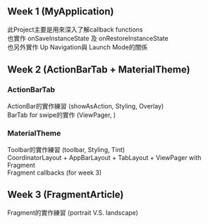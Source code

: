 ## Week 1 (MyApplication)

此Project主要是用來深入了解callback functions  
也實作 onSaveInstanceState 及 onRestoreInstanceState  
也另外實作 Up Navigation與 Launch Mode的關係  

## Week 2 (ActionBarTab + MaterialTheme)

### ActionBarTab
ActionBar的實作練習 (showAsAction, Styling, Overlay)  
BarTab for swipe的實作 (ViewPager, )

### MaterialTheme
Toolbar的實作練習 (toolbar, Styling, Tint)  
CoordinatorLayout + AppBarLayout + TabLayout + ViewPager with Fragment  
Fragment callbacks (for week 3)

## Week 3 (FragmentArticle)

Fragment的實作練習 (portrait V.S. landscape)
